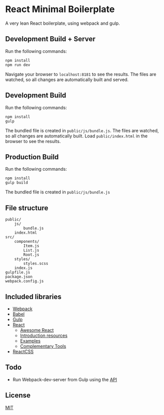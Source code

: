 # React Minimal Boilerplate

A very lean React boilerplate, using webpack and gulp.

## Development Build + Server
Run the following commands:
```
npm install
npm run dev
```
Navigate your browser to `localhost:8181` to see the results. The files are watched, so all changes are automatically built and served.

## Development Build
Run the following commands:
```
npm install
gulp
```
The bundled file is created in `public/js/bundle.js`. The files are watched, so all changes are automatically built.
Load `public/index.html` in the browser to see the results.

## Production Build
Run the following commands:
```
npm install
gulp build
```
The bundled file is created in `public/js/bundle.js`

## File structure
```
public/
    js/
        bundle.js
    index.html
src/
    components/
        Item.js
        List.js
        Root.js
    styles/
        styles.scss
    index.js
gulpfile.js
package.json
webpack.config.js
```

## Included libraries
- [Webpack](http://webpack.github.io/)
- [Babel](https://babeljs.io/)
- [Gulp](http://gulpjs.com/)
- [React](http://facebook.github.io/react/)
    - [Awesome React](https://github.com/enaqx/awesome-react)
    - [Introduction resources](https://github.com/facebook/react/wiki/Articles-and-Videos)
    - [Examples](https://github.com/facebook/react/wiki/Examples)
    - [Complementary Tools](https://github.com/facebook/react/wiki/Complementary-Tools)
- [ReactCSS](http://reactcss.com/)

## Todo
- Run Webpack-dev-server from Gulp using the [API](http://webpack.github.io/docs/webpack-dev-server.html#api)

## License

[MIT](http://rem.mit-license.org)
